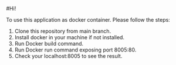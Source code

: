 #Hi!

To use this application as docker container. Please follow the steps:

1. Clone this repository from main branch.
2. Install docker in your machine if not installed.
3. Run Docker build command.
4. Run Docker run command exposing port 8005:80.
5. Check your localhost:8005 to see the result.
